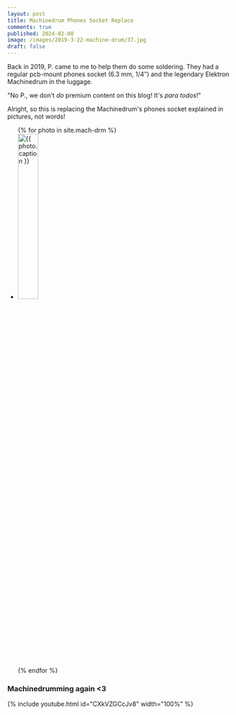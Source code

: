 ```yaml
---
layout: post
title: Machinedrum Phones Socket Replace
comments: true
published: 2024-02-08
image: /images/2019-3-22-machine-drum/37.jpg
draft: false
---
```

Back in 2019, P. came to me to help them do some soldering. They had a regular pcb-mount phones socket (6.3 mm, 1/4″) and the legendary Elektron Machinedrum in the luggage.

"No P., we don't _do_ premium content on this blog! It's _para todos_!"

Alright, so this is replacing the Machinedrum's phones socket explained in pictures, not words!

<div class="photo-gallery-frame clearfix">
  <ul class="photo-gallery-list">
    {% for photo in site.mach-drm %}
    <li>
      <a href="{{ photo.url | prepend: site.baseurl }}" name="{{ photo.title }}">
        <img src="{{ photo.image-path|remove: ".jpg"| append: '-th'|append: ".jpg" }}" alt="{{ photo.caption }}" style="width: 31%" />
      </a>
    </li>
    {% endfor %}
  </ul>
</div>

### Machinedrumming again <3

{% include youtube.html id="CXkVZGCcJv8" width="100%" %}
<br><br>